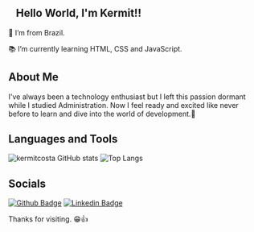 ## <img src="https://github.com/TheDudeThatCode/TheDudeThatCode/blob/master/Assets/Hi.gif" width="10px"> Hello World, I'm Kermit!! 

:house_with_garden: I’m from Brazil.

:books: I’m currently learning HTML, CSS and JavaScript.

## About Me

I've always been a technology enthusiast but I left this passion dormant while I studied Administration. Now I feel ready and excited like never before to learn and dive into the world of development.🤩

## Languages and Tools

![kermitcosta GitHub stats](https://github-readme-stats.vercel.app/api?username=kermitcosta&show_icons=true&theme=github_dark)
![Top Langs](https://github-readme-stats.vercel.app/api/top-langs/?username=kermitcosta&theme=github_dark)

## Socials

[![Github Badge](https://img.shields.io/badge/-Github-000?style=flat-square&logo=Github&logoColor=white&link=https://github.com/kermitcosta)](https://github.com/kermitcosta)
[![Linkedin Badge](https://img.shields.io/badge/-LinkedIn-blue?style=flat-square&logo=Linkedin&logoColor=white&link=https://www.linkedin.com/in/kermit-costa/)](https://www.linkedin.com/in/kermit-costa/)

Thanks for visiting. 😁👍
